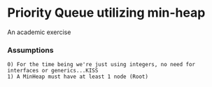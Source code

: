 # Priority Queue utilizing min-heap
An academic exercise

### Assumptions
	0) For the time being we're just using integers, no need for interfaces or generics...KISS
	1) A MinHeap must have at least 1 node (Root)